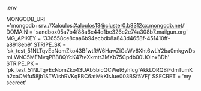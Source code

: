 .env

MONGODB_URI ='mongodb+srv://Xaloulos:Xaloulos13@cluster0.b8312cx.mongodb.net/'
DOMAIN = 'sandbox05a7b4f88a6c44d1be326c2e74a308b7.mailgun.org'
MG_APIKEY = '336558ce8caa6b94ecbdb8a843d4658f-451410ff-a8918eb9'
STRIPE_SK = 'sk_test_51NLTqvEcNomZko43BfwtRW6HawZiGaWv6Xht6wLY2ba0mkgwDsmLWNC5MEMvqPBB8QYcK47teXkmtr3MXb75Cpdb00UOlnxBDh'
STRIPE_PK = 'pk_test_51NLTqvEcNomZko43UAb5bicQCWet6yhIcgfAkkLORQBiFdmTumKh2caCMfu58jb1STWishRVKqEBC6atMkKIrJue003BSf5VFj'
SSECRET = 'my secrect'
